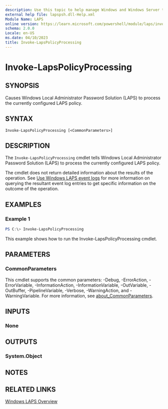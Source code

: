 ```yaml
---
description: Use this topic to help manage Windows and Windows Server technologies with Windows PowerShell.
external help file: lapspsh.dll-Help.xml
Module Name: LAPS
online version: https://learn.microsoft.com/powershell/module/laps/invoke-lapspolicyprocessing?view=windowsserver2022-ps&wt.mc_id=ps-gethelp
schema: 2.0.0
Locale: en-US
ms.date: 04/10/2023
title: Invoke-LapsPolicyProcessing
---
```


# Invoke-LapsPolicyProcessing

## SYNOPSIS
Causes Windows Local Administrator Password Solution (LAPS) to process the currently configured LAPS
policy.

## SYNTAX

```
Invoke-LapsPolicyProcessing [<CommonParameters>]
```

## DESCRIPTION

The `Invoke-LapsPolicyProcessing` cmdlet tells Windows Local Administrator Password Solution
(LAPS) to process the currently configured LAPS policy.

The cmdlet does not return detailed information about the results of the operation. See
[Use Windows LAPS event logs](https://go.microsoft.com/fwlink/?linkid=2234103) for more
information on querying the resultant event log entries to get specific information on the outcome
of the operation.

## EXAMPLES

### Example 1

```powershell
PS C:\> Invoke-LapsPolicyProcessing
```

This example shows how to run the Invoke-LapsPolicyProcessing cmdlet.

## PARAMETERS

### CommonParameters

This cmdlet supports the common parameters: -Debug, -ErrorAction, -ErrorVariable,
-InformationAction, -InformationVariable, -OutVariable, -OutBuffer, -PipelineVariable, -Verbose,
-WarningAction, and -WarningVariable. For more information, see
[about_CommonParameters](http://go.microsoft.com/fwlink/?LinkID=113216).

## INPUTS

### None

## OUTPUTS

### System.Object

## NOTES

## RELATED LINKS

[Windows LAPS Overview](https://go.microsoft.com/fwlink/?linkid=2233901)
